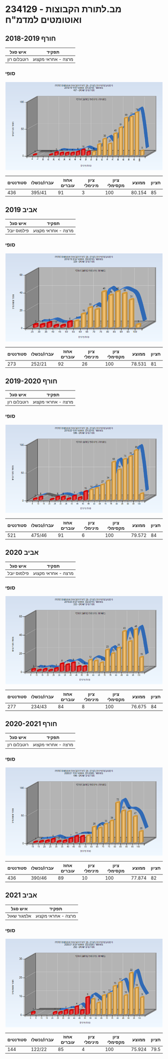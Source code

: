 # 234129 - מב.לתורת הקבוצות ואוטומטים למדמ"ח

## חורף 2018-2019

| איש סגל | תפקיד |
| ---- | ---- |
| רוטבלום רון | מרצה - אחראי מקצוע |

### סופי

![201801 Finals](201801/Finals.png)

| סטודנטים | עברו/נכשלו | אחוז עוברים | ציון מינימלי | ציון מקסימלי | ממוצע | חציון |
| ---- | ---- | ---- | ---- | ---- | ---- | ---- |
| 436 | 395/41 | 91 | 3 | 100 | 80.154 | 85 |

## אביב 2019

| איש סגל | תפקיד |
| ---- | ---- |
| פילמוס יובל | מרצה - אחראי מקצוע |

### סופי

![201802 Finals](201802/Finals.png)

| סטודנטים | עברו/נכשלו | אחוז עוברים | ציון מינימלי | ציון מקסימלי | ממוצע | חציון |
| ---- | ---- | ---- | ---- | ---- | ---- | ---- |
| 273 | 252/21 | 92 | 26 | 100 | 78.531 | 81 |

## חורף 2019-2020

| איש סגל | תפקיד |
| ---- | ---- |
| רוטבלום רון | מרצה - אחראי מקצוע |

### סופי

![201901 Finals](201901/Finals.png)

| סטודנטים | עברו/נכשלו | אחוז עוברים | ציון מינימלי | ציון מקסימלי | ממוצע | חציון |
| ---- | ---- | ---- | ---- | ---- | ---- | ---- |
| 521 | 475/46 | 91 | 6 | 100 | 79.572 | 84 |

## אביב 2020

| איש סגל | תפקיד |
| ---- | ---- |
| פילמוס יובל | מרצה - אחראי מקצוע |

### סופי

![201902 Finals](201902/Finals.png)

| סטודנטים | עברו/נכשלו | אחוז עוברים | ציון מינימלי | ציון מקסימלי | ממוצע | חציון |
| ---- | ---- | ---- | ---- | ---- | ---- | ---- |
| 277 | 234/43 | 84 | 8 | 100 | 76.675 | 84 |

## חורף 2020-2021

| איש סגל | תפקיד |
| ---- | ---- |
| רוטבלום רון | מרצה - אחראי מקצוע |

### סופי

![202001 Finals](202001/Finals.png)

| סטודנטים | עברו/נכשלו | אחוז עוברים | ציון מינימלי | ציון מקסימלי | ממוצע | חציון |
| ---- | ---- | ---- | ---- | ---- | ---- | ---- |
| 436 | 390/46 | 89 | 10 | 100 | 77.874 | 82 |

## אביב 2021

| איש סגל | תפקיד |
| ---- | ---- |
| אלמגור שאול | מרצה - אחראי מקצוע |

### סופי

![202002 Finals](202002/Finals.png)

| סטודנטים | עברו/נכשלו | אחוז עוברים | ציון מינימלי | ציון מקסימלי | ממוצע | חציון |
| ---- | ---- | ---- | ---- | ---- | ---- | ---- |
| 144 | 122/22 | 85 | 4 | 100 | 75.924 | 79.5 |

